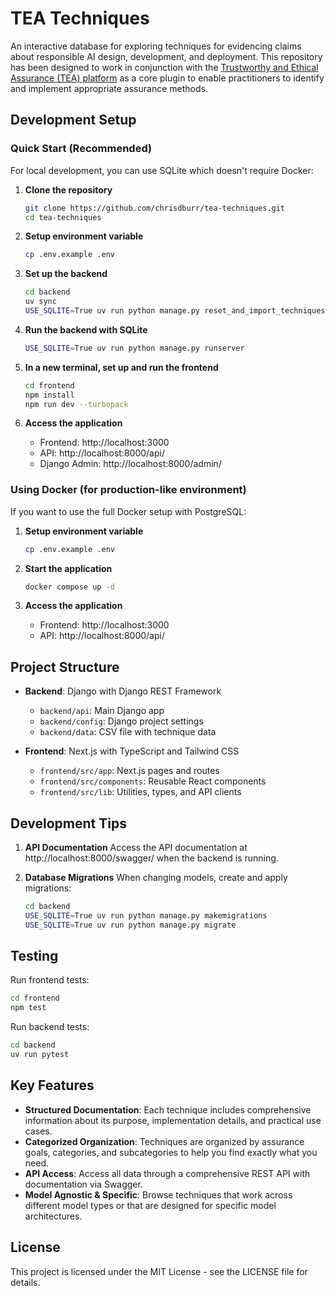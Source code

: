 # TEA Techniques

An interactive database for exploring techniques for evidencing claims about responsible AI design, development, and deployment. This repository has been designed to work in conjunction with the [Trustworthy and Ethical Assurance (TEA) platform](https://assuranceplatform.azurewebsites.net/) as a core plugin to enable practitioners to identify and implement appropriate assurance methods.

## Development Setup

### Quick Start (Recommended)

For local development, you can use SQLite which doesn't require Docker:

1. **Clone the repository**
   ```bash
   git clone https://github.com/chrisdburr/tea-techniques.git
   cd tea-techniques
   ```

2. **Setup environment variable**
   ```bash
   cp .env.example .env
   ```

3. **Set up the backend**
   ```bash
   cd backend
   uv sync
   USE_SQLITE=True uv run python manage.py reset_and_import_techniques
   ```

4. **Run the backend with SQLite**
   ```bash
   USE_SQLITE=True uv run python manage.py runserver
   ```

5. **In a new terminal, set up and run the frontend**
   ```bash
   cd frontend
   npm install
   npm run dev --turbopack
   ```

6. **Access the application**
   - Frontend: http://localhost:3000
   - API: http://localhost:8000/api/
   - Django Admin: http://localhost:8000/admin/

### Using Docker (for production-like environment)

If you want to use the full Docker setup with PostgreSQL:

1. **Setup environment variable**
   ```bash
   cp .env.example .env
   ```

2. **Start the application**
   ```bash
   docker compose up -d
   ```

3. **Access the application**
   - Frontend: http://localhost:3000
   - API: http://localhost:8000/api/

## Project Structure

- **Backend**: Django with Django REST Framework
  - `backend/api`: Main Django app
  - `backend/config`: Django project settings
  - `backend/data`: CSV file with technique data

- **Frontend**: Next.js with TypeScript and Tailwind CSS
  - `frontend/src/app`: Next.js pages and routes
  - `frontend/src/components`: Reusable React components
  - `frontend/src/lib`: Utilities, types, and API clients

## Development Tips

1. **API Documentation**
   Access the API documentation at http://localhost:8000/swagger/ when the backend is running.

2. **Database Migrations**
   When changing models, create and apply migrations:
   ```bash
   cd backend
   USE_SQLITE=True uv run python manage.py makemigrations
   USE_SQLITE=True uv run python manage.py migrate
   ```

## Testing

Run frontend tests:
```bash
cd frontend
npm test
```

Run backend tests:
```bash
cd backend
uv run pytest
```

## Key Features

- **Structured Documentation**: Each technique includes comprehensive information about its purpose, implementation details, and practical use cases.
- **Categorized Organization**: Techniques are organized by assurance goals, categories, and subcategories to help you find exactly what you need.
- **API Access**: Access all data through a comprehensive REST API with documentation via Swagger.
- **Model Agnostic & Specific**: Browse techniques that work across different model types or that are designed for specific model architectures.

## License

This project is licensed under the MIT License - see the LICENSE file for details.